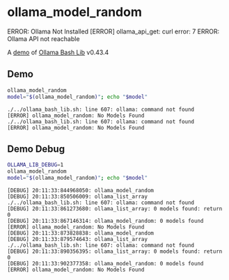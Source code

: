 # ollama_model_random
ERROR: Ollama Not Installed
[ERROR] ollama_api_get: curl error: 7
ERROR: Ollama API not reachable

A [demo](../README.md#demos) of [Ollama Bash Lib](https://github.com/attogram/ollama-bash-lib) v0.43.4

## Demo

```bash
ollama_model_random
model="$(ollama_model_random)"; echo "$model"
```
```
./../ollama_bash_lib.sh: line 607: ollama: command not found
[ERROR] ollama_model_random: No Models Found
./../ollama_bash_lib.sh: line 607: ollama: command not found
[ERROR] ollama_model_random: No Models Found

```

## Demo Debug

```bash
OLLAMA_LIB_DEBUG=1
ollama_model_random
model="$(ollama_model_random)"; echo "$model"
```
```
[DEBUG] 20:11:33:844968050: ollama_model_random
[DEBUG] 20:11:33:850506009: ollama_list_array
./../ollama_bash_lib.sh: line 607: ollama: command not found
[DEBUG] 20:11:33:861273680: ollama_list_array: 0 models found: return 0
[DEBUG] 20:11:33:867146314: ollama_model_random: 0 models found
[ERROR] ollama_model_random: No Models Found
[DEBUG] 20:11:33:873828838: ollama_model_random
[DEBUG] 20:11:33:879574643: ollama_list_array
./../ollama_bash_lib.sh: line 607: ollama: command not found
[DEBUG] 20:11:33:890356395: ollama_list_array: 0 models found: return 0
[DEBUG] 20:11:33:902377358: ollama_model_random: 0 models found
[ERROR] ollama_model_random: No Models Found

```
